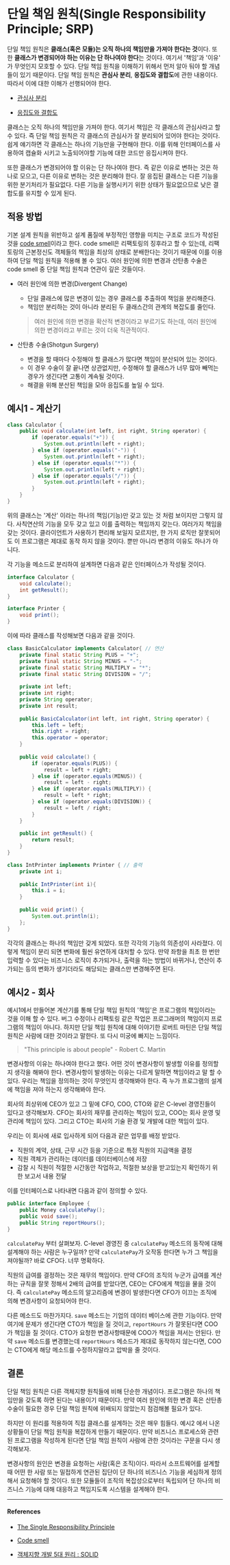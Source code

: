 # 단일 책임 원칙(Single Responsibility Principle; SRP)

단일 책임 원칙은 **클래스(혹은 모듈)는 오직 하나의 책임만을 가져야 한다는 것**이다. 또한 **클래스가 변경되어야 하는 이유는 단 하나여야 한다**는 것이다. 여기서 '책임'과 '이유' 가 무엇인지 모호할 수 있다. 단일 책임 원칙을 이해하기 위해서 먼저 알아 둬야 할 개념들이 있기 때문이다. 단일 책임 원칙은 **관심사 분리**, **응집도와 결합도**에 관한 내용이다. 따라서 이에 대한 이해가 선행되어야 한다.

- [관심사 분리](soc.md)

- [응집도와 결합도](cohension&coupling.md)

클래스는 오직 하나의 책임만을 가져야 한다. 여기서 책임은 각 클래스의 관심사라고 할 수 있다. 즉 단일 책임 원칙은 각 클래스의 관심사가 잘 분리되어 있어야 한다는 것이다. 쉽게 얘기하면 각 클래스는 하나의 기능만을 구현해야 한다. 이를 위해 인터페이스를 사용하여 캡슐화 시키고 노출되어야할 기능에 대한 코드만 응집시켜야 한다.

또한 클래스가 변경되어야 할 이유는 단 하나여야 한다. 즉 같은 이유로 변하는 것은 하나로 모으고, 다른 이유로 변하는 것은 분리해야 한다. 잘 응집된 클래스는 다른 기능을 위한 분기처리가 필요없다. 다른 기능을 실행시키기 위한 상태가 필요없으므로 낮은 결합도를 유지할 수 있게 된다.

## 적용 방법

기본 설계 원칙을 위반하고 설계 품질에 부정적인 영향을 미치는 구조로 코드가 작성된 것을 [code smell](https://en.wikipedia.org/wiki/Code_smell)이라고 한다. code smell은 리팩토링의 징후라고 할 수 있는데, 리팩토링의 근본정신도 객체들의 책임을 최상의 상태로 분배한다는 것이기 때문에 이를 이용하여 단일 책임 원칙을 적용해 볼 수 있다. 여러 원인에 의한 변경과 산탄총 수술은 code smell 중 단일 책임 원칙과 연관이 깊은 것들이다.

- 여러 원인에 의한 변경(Divergent Change)
  - 단일 클래스에 많은 변경이 있는 경우 클래스를 추출하여 책임을 분리해준다.
  - 책임만 분리하는 것이 아니라 분리된 두 클래스간의 관계의 복잡도를 줄인다.

  > 여러 원인에 의한 변경을 확산적 변경이라고 부르기도 하는데, 여러 원인에 의한 변경이라고 부르는 것이 더욱 직관적이다.

- 산탄총 수술(Shotgun Surgery)
  - 변경을 할 때마다 수정해야 할 클래스가 많다면 책임이 분산되어 있는 것이다.
  - 이 경우 수술이 잘 끝나면 상관없지만, 수정해야 할 클래스가 너무 많아 빼먹는 경우가 생긴다면 고통이 계속될 것이다.
  - 해결을 위해 분산된 책임을 모아 응집도를 높일 수 있다.

## 예시1 - 계산기

```java
class Calculator {
    public void calculate(int left, int right, String operator) {
        if (operator.equals("+")) {
            System.out.println(left + right);
        } else if (operator.equals("-")) {
            System.out.println(left + right);
        } else if (operator.equals("*")) {
            System.out.println(left + right);
        } else if (operator.equals("/")) {
            System.out.println(left + right);
        }
    }
}
```

위의 클래스는 '계산' 이라는 하나의 책임(기능)만 갖고 있는 것 처럼 보이지만 그렇지 않다. 사칙연산의 기능을 모두 갖고 있고 이를 출력하는 책임까지 갖는다. 여러가지 책임을 갖는 것이다. 클라이언트가 사용하기 편리해 보일지 모르지만, 한 가지 로직만 잘못되어도 이 프로그램은 제대로 동작 하지 않을 것이다. 뿐만 아니라 변경의 이유도 하나가 아니다.

각 기능을 메소드로 분리하여 설계하면 다음과 같은 인터페이스가 작성될 것이다.

```java
interface Calculator {
    void calculate();
    int getResult();
}

interface Printer {
    void print();
}
```

이에 따라 클래스를 작성해보면 다음과 같을 것이다.

```java
class BasicCalculator implements Calculator{ // 연산
    private final static String PLUS = "+";
    private final static String MINUS = "-";
    private final static String MULTIPLY = "*";
    private final static String DIVISION = "/";
    
    private int left;
    private int right;
    private String operator;
    private int result;
    
    public BasicCalculator(int left, int right, String operator) {
        this.left = left;
        this.right = right;
        this.operator = operator;
    }
    
    public void calculate() {
        if (operator.equals(PLUS)) {
            result = left + right;
        } else if (operator.equals(MINUS)) {
            result = left - right;
        } else if (operator.equals(MULTIPLY)) {
            result = left * right;
        } else if (operator.equals(DIVISION)) {
            result = left / right;
        }
    }
    
    public int getResult() {
        return result;
    }
}

class IntPrinter implements Printer { // 출력
    private int i;
    
    public IntPrinter(int i){
        this.i = i;
    }
    
    public void print() {
        System.out.println(i);
    };
}
```

각각의 클래스는 하나의 책임만 갖게 되었다. 또한 각각의 기능의 의존성이 사라졌다. 이렇게 책임이 분리 되면 변화에 훨씬 유연하게 대처할 수 있다. 만약 좌항을 최초 한 번만 입력할 수 있다는 비즈니스 로직이 추가되거나, 출력을 하는 방법이 바뀌거나, 연산이 추가되는 등의 변화가 생기더라도 해당되는 클래스만 변경해주면 된다. 

## 예시2 - 회사

예시1에서 만들어본 계산기를 통해 단일 책임 원칙의 '책임'은 프로그램의 책임이라는 것을 이해 할 수 있다. 버그 수정이나 리팩토링 같은 작업은 프로그래머의 책임이지 프로그램의 책임이 아니다. 하지만 단일 책임 원칙에 대해 이야기한 로버트 마틴은 단일 책임 원칙은 사람에 대한 것이라고 말한다.  또 다시 미궁에 빠지는 느낌이다.

> "This principle is about people" - Robert C. Martin

변경사항의 이유는 하나여야 한다고 했다. 어떤 것이 변경사항이 발생할 이유를 정의할지 생각을 해봐야 한다. 변경사항이 발생하는 이유는 다르게 말하면 책임이라고 말 할 수 있다. 우리는 책임을 정의하는 것이 무엇인지 생각해봐야 한다. 즉 누가 프로그램의 설계에 책임을 져야 하는지 생각해봐야 한다.

회사의 최상위에 CEO가 있고 그 밑에 CFO, COO, CTO와 같은 C-level 경영진들이 있다고 생각해보자. CFO는 회사의 재무를 관리하는 책임이 있고, COO는 회사 운영 및 관리에 책임이 있다. 그리고 CTO는 회사의 기술 환경 및 개발에 대한 책임이 있다.

우리는 이 회사에 새로 입사하게 되어 다음과 같은 업무를 배정 받았다.

- 직원의 계약, 상태, 근무 시간 등을 기준으로 특정 직원의 지급액을 결정
- 직원 객체가 관리하는 데이터를 데이터베이스에 저장
- 감찰 시 직원이 적절한 시간동안 작업하고, 적절한 보상을 받고있는지 확인하기 위한 보고서 내용 전달

이를 인터페이스로 나타내면 다음과 같이 정의할 수 있다.

```java
public interface Employee {
    public Money calculatePay();
    public void save();
    public String reportHours();
}
```

`calculatePay` 부터 살펴보자. C-level 경영진 중 `calculatePay` 메소드의 동작에 대해 설계해야 하는 사람은 누구일까? 만약 `calculatePay`가 오작동 한다면 누가 그 책임을 져야될까? 바로 CFO다. 너무 명확하다.

직원의 급여를 결정하는 것은 재무의 책임이다. 만약 CFO의 조직의 누군가 급여를 계산하는 규칙을 잘못 정해서 2배의 급여를 받았다면, CEO는 CFO에게 책임을 물을 것이다. 즉 `calculatePay` 메소드의 알고리즘에 변경이 발생한다면 CFO가 이끄는 조직에 의해 변경사항이 요청되어야 한다.

다른 메소드도 마찬가지다. `save` 메소드는 기업의 데이터 베이스에 관한 기능이다. 만약 여기에 문제가 생긴다면 CTO가 책임을 질 것이고, `reportHours` 가 잘못된다면 COO가 책임을 질 것이다. CTO가 요청한 변경사항때문에 COO가 책임을 져서는 안된다. 만약 `save` 메소드를 변경했는데 `reportHours` 메소드가 제대로 동작하지 않는다면, COO는 CTO에게 해당 메소드를 수정하지말라고 압박을 줄 것이다.

## 결론

단일 책임 원칙은 다른 객체지향 원칙들에 비해 단순한 개념이다. 프로그램은 하나의 책임만을 갖도록 하면 된다는 내용이기 때문이다. 만약 여러 원인에 의한 변경 혹은 산탄총 수술이 필요한 경우 단일 책임 원칙에 위배되지 않았는지 점검해볼 필요가 있다.

하지만 이 원리를 적용하여 직접 클래스를 설계하는 것은 매우 힘들다. 예시2 에서 나온 상황들이 단일 책임 원칙을 복잡하게 만들기 때문이다. 만약 비즈니스 프로세스와 관련된 프로그램을 작성하게 된다면 단일 책임 원칙이 사람에 관한 것이라는 구문을 다시 생각해보자. 

변경사항의 원인은 변경을 요청하는 사람(혹은 조직)이다. 따라서 소프트웨어를 설계할때 어떤 한 사람 또는 밀접하게 연관된 집단이 단 하나의 비즈니스 기능을 세심하게 정의해서 요청해야 할 것이다. 또한 모듈들이 조직의 복잡성으로부터 독립되어 단 하나의 비즈니스 기능에 대해 대응하고 책임지도록 시스템을 설계해야 한다.



---

#### References

- [The Single Responsibility Principle](https://blog.cleancoder.com/uncle-bob/2014/05/08/SingleReponsibilityPrinciple.html)

- [Code smell](https://en.wikipedia.org/wiki/Code_smell)
- [객체지향 개발 5대 원리 : SOLID](http://www.nextree.co.kr/p6960/)

